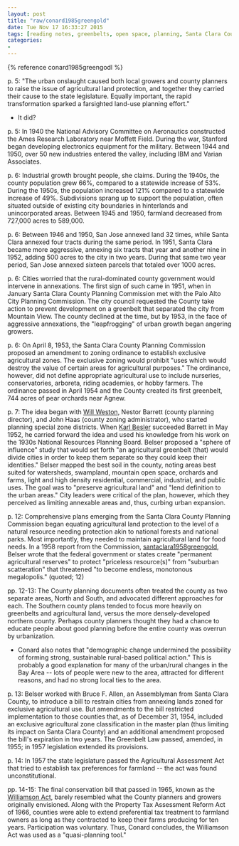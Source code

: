 ```yaml
---
layout: post
title: "raw/conard1985greengold"
date: Tue Nov 17 16:33:27 2015
tags: [reading notes, greenbelts, open space, planning, Santa Clara County]
categories: 
- 
---
```


{% reference conard1985greengodl %}

p. 5: "The urban onslaught caused both local growers and county planners to
raise the issue of agricultural land protection, and together they carried
their cause to the state legislature. Equally important, the rapid
transformation sparked a farsighted land-use planning effort."

  * It did?

p. 5: In 1940 the National Advisory Committee on Aeronautics constructed the
Ames Research Laboratory near Moffett Field. During the war, Stanford began
developing electronics equipment for the military. Between 1944 and 1950, over
50 new industries entered the valley, including IBM and Varian Associates.

p. 6: Industrial growth brought people, she claims. During the 1940s, the
county population grew 66%, compared to a statewide increase of 53%. During
the 1950s, the population increased 121% compared to a statewide increase of
49%. Subdivisions sprang up to support the population, often situated outside
of existing city boundaries in hinterlands and unincorporated areas. Between
1945 and 1950, farmland decreased from 727,000 acres to 589,000.

p. 6: Between 1946 and 1950, San Jose annexed land 32 times, while Santa Clara
annexed four tracts during the same period. In 1951, Santa Clara became more
aggressive, annexing six tracts that year and another nine in 1952, adding 500
acres to the city in two years. During that same two year period, San Jose
annexed sixteen parcels that totaled over 1000 acres.

p. 6: Cities worried that the rural-dominated county government would
intervene in annexations. The first sign of such came in 1951, when in January
Santa Clara County Planning Commission met with the Palo Alto City Planning
Commission. The city council requested the County take action to prevent
development on a greenbelt that separated the city from Mountain View. The
county declined at the time, but by 1953, in the face of aggressive
annexations, the "leapfrogging" of urban growth began angering growers.

p. 6: On April 8, 1953, the Santa Clara County Planning Commission proposed an
amendment to zoning ordinance to establish exclusive agricultural zones. The
exclusive zoning would prohibit "uses which would destroy the value of certain
areas for agricultural purposes." The ordinance, however, did not define
appropriate agricultural use to include nurseries, conservatories, arboreta,
riding academies, or hobby farmers. The ordinance passed in April 1954 and the
County created its first greenbelt, 744 acres of pear orchards near Agnew.

p. 7: The idea began with [Will Weston](), Nestor Barrett (county planning
director), and John Haas (county zoning administrator), who started planning
special zone districts. When [Karl Besler]() succeeded Barrett in May 1952, he
carried forward the idea and used his knowledge from his work on the 1930s
National Resources Planning Board. Belser proposed a "sphere of influence"
study that would set forth "an agricultural greenbelt (that) would divide
cities in order to keep them separate so they could keep their identities."
Belser mapped the best soil in the county, noting areas best suited for
watersheds, swampland, mountain open space, orchards and farms, light and high
density residential, commercial, industrial, and public uses. The goal was to
"preserve agricultural land" and "lend definition to the urban areas." City
leaders were critical of the plan, however, which they perceived as limiting
annexable areas and, thus, curbing urban expansion.

p. 12: Comprehensive plans emerging from the Santa Clara County Planning
Commission began equating agricultural land protection to the level of a
natural resource needing protection akin to national forests and national
parks. Most importantly, they needed to maintain agricultural land for food
needs. In a 1958 report from the Commission, [santaclara1958greengold](),
Belser wrote that the federal government or states create "permanent
agricultural reserves" to protect "priceless resource(s)" from "suburban
scatteration" that threatened "to become endless, monotonous megalopolis."
(quoted; 12)

pp. 12-13: The County planning documents often treated the county as two
separate areas, North and South, and advocated different approaches for each.
The Southern county plans tended to focus more heavily on greenbelts and
agricultural land, versus the more densely-developed northern county. Perhaps
county planners thought they had a chance to educate people about good
planning before the entire county was overrun by urbanization.

  * Conard also notes that "demographic change undermined the possibility of
  forming strong, sustainable rural-based political action." This is probably
  a good explanation for many of the urban/rural changes in the Bay Area --
  lots of people were new to the area, attracted for different reasons, and
  had no strong local ties to the area.

p. 13: Belser worked with Bruce F. Allen, an Assemblyman from Santa Clara
County, to introduce a bill to restrain cities from annexing lands zoned for
exclusive agricultural use. But amendments to the bill restricted
implementation to those counties that, as of December 31, 1954, included an
exclusive agricultural zone classification in the master plan (thus limiting
its impact on Santa Clara County) and an additional amendment proposed the
bill's expiration in two years. The Greenbelt Law passed, amended, in 1955; in
1957 legislation extended its provisions.

p. 14: In 1957 the state legislature passed the Agricultural Assessment Act
that tried to establish tax preferences for farmland -- the act was found
unconstitutional.

pp. 14-15: The final conservation bill that passed in 1965, known as the
[Williamson Act](), barely resembled what the County planners and growers
originally envisioned. Along with the Property Tax Assessment Reform Act of
1966, counties were able to extend preferential tax treatment to farmland
owners as long as they contracted to keep their farms producing for ten years.
Participation was voluntary. Thus, Conard concludes, the Williamson Act was
used as a "quasi-planning tool."

